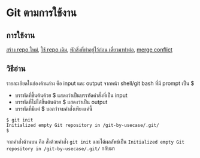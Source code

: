 # Git ตามการใช้งาน

## การใช้งาน

[สร้าง repo ใหม่](./new-repo.md), [ใช้ repo เดิม](./clone-repo.md), [พักสิ่งที่ทำอยู่ไว้ก่อน เดี๋ยวมาทำต่อ](./stash.md), [merge conflict](./merge-conflict.md)

## วิธีอ่าน

รายละเอียดในช่องด้านล่าง คือ input และ output จากหน้า shell/git bash ที่มี prompt เป็น $

* บรรทัดที่ขึ้นต้นด้วย $ แสดงว่าเป็นบรรทัดคำสั่งที่เป็น input
* บรรทัดที่ไม่ได้ขึ้นต้นด้วย $ แสดงว่าเป็น output
* บรรทัดที่มีแค่ $ บอกว่าจบคำสั่งเพียงแค่นี้

```
$ git init
Initialized empty Git repository in /git-by-usecase/.git/
$
```

จากคำสั่งด้านบน คือ สั่งด้วยคำสั่ง ```git init``` และได้ผลลัพธ์เป็น ```Initialized empty Git repository in /git-by-usecase/.git/``` กลับมา